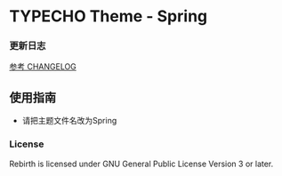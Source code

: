 # TYPECHO Theme - Spring
### 更新日志
[参考 CHANGELOG](./CHANGELOG.md)

## 使用指南
* 请把主题文件名改为Spring

### License

Rebirth is licensed under GNU General Public License Version 3 or later.
